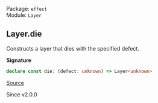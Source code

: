 Package: `effect`<br />
Module: `Layer`<br />

## Layer.die

Constructs a layer that dies with the specified defect.

**Signature**

```ts
declare const die: (defect: unknown) => Layer<unknown>
```

[Source](https://github.com/Effect-TS/effect/tree/main/packages/effect/src/Layer.ts#L261)

Since v2.0.0